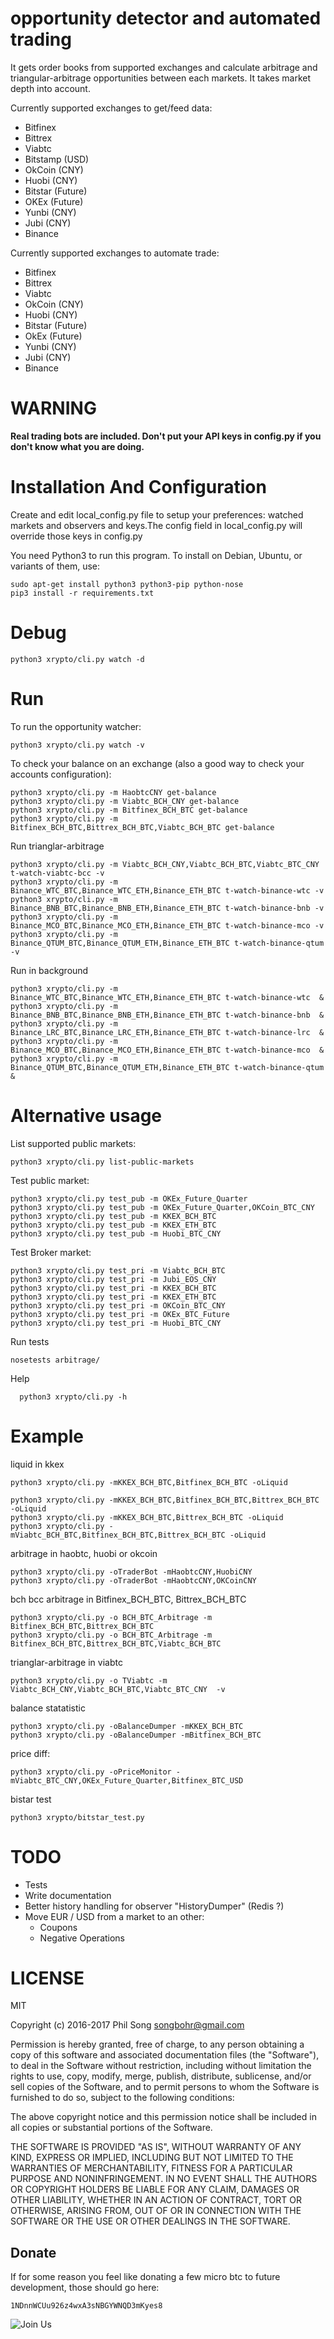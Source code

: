 # opportunity detector and automated trading


It gets order books from supported exchanges and calculate arbitrage and triangular-arbitrage
opportunities between each markets. It takes market depth into account.

Currently supported exchanges to get/feed data:
 - Bitfinex
 - Bittrex
 - Viabtc
 - Bitstamp (USD)
 - OkCoin (CNY)
 - Huobi (CNY)
 - Bitstar (Future)
 - OKEx (Future)
 - Yunbi (CNY)
 - Jubi (CNY)
 - Binance

Currently supported exchanges to automate trade:
 - Bitfinex 
 - Bittrex 
 - Viabtc
 - OkCoin (CNY)
 - Huobi (CNY)
 - Bitstar (Future)
 - OkEx (Future)
 - Yunbi (CNY)
 - Jubi (CNY)
 - Binance

# WARNING

**Real trading bots are included. Don't put your API keys in config.py
  if you don't know what you are doing.**

# Installation And Configuration

Create and edit local_config.py file to setup your preferences: watched markets
and observers and keys.The config field in local_config.py will override those keys in config.py

You need Python3 to run this program. To install on Debian, Ubuntu, or
variants of them, use:

    sudo apt-get install python3 python3-pip python-nose
    pip3 install -r requirements.txt

# Debug

    python3 xrypto/cli.py watch -d

# Run

To run the opportunity watcher:

    python3 xrypto/cli.py watch -v

To check your balance on an exchange (also a good way to check your accounts configuration):

    python3 xrypto/cli.py -m HaobtcCNY get-balance
    python3 xrypto/cli.py -m Viabtc_BCH_CNY get-balance
    python3 xrypto/cli.py -m Bitfinex_BCH_BTC get-balance
    python3 xrypto/cli.py -m Bitfinex_BCH_BTC,Bittrex_BCH_BTC,Viabtc_BCH_BTC get-balance

Run trianglar-arbitrage

    python3 xrypto/cli.py -m Viabtc_BCH_CNY,Viabtc_BCH_BTC,Viabtc_BTC_CNY t-watch-viabtc-bcc -v
    python3 xrypto/cli.py -m Binance_WTC_BTC,Binance_WTC_ETH,Binance_ETH_BTC t-watch-binance-wtc -v
    python3 xrypto/cli.py -m Binance_BNB_BTC,Binance_BNB_ETH,Binance_ETH_BTC t-watch-binance-bnb -v
    python3 xrypto/cli.py -m Binance_MCO_BTC,Binance_MCO_ETH,Binance_ETH_BTC t-watch-binance-mco -v
    python3 xrypto/cli.py -m Binance_QTUM_BTC,Binance_QTUM_ETH,Binance_ETH_BTC t-watch-binance-qtum -v

Run in background

    python3 xrypto/cli.py -m Binance_WTC_BTC,Binance_WTC_ETH,Binance_ETH_BTC t-watch-binance-wtc  &
    python3 xrypto/cli.py -m Binance_BNB_BTC,Binance_BNB_ETH,Binance_ETH_BTC t-watch-binance-bnb  &
    python3 xrypto/cli.py -m Binance_LRC_BTC,Binance_LRC_ETH,Binance_ETH_BTC t-watch-binance-lrc  &
    python3 xrypto/cli.py -m Binance_MCO_BTC,Binance_MCO_ETH,Binance_ETH_BTC t-watch-binance-mco  &
    python3 xrypto/cli.py -m Binance_QTUM_BTC,Binance_QTUM_ETH,Binance_ETH_BTC t-watch-binance-qtum  &

# Alternative usage

List supported public markets:

    python3 xrypto/cli.py list-public-markets

Test public market:
      
    python3 xrypto/cli.py test_pub -m OKEx_Future_Quarter
    python3 xrypto/cli.py test_pub -m OKEx_Future_Quarter,OKCoin_BTC_CNY
    python3 xrypto/cli.py test_pub -m KKEX_BCH_BTC
    python3 xrypto/cli.py test_pub -m KKEX_ETH_BTC
    python3 xrypto/cli.py test_pub -m Huobi_BTC_CNY


Test Broker market:
      
    python3 xrypto/cli.py test_pri -m Viabtc_BCH_BTC
    python3 xrypto/cli.py test_pri -m Jubi_EOS_CNY
    python3 xrypto/cli.py test_pri -m KKEX_BCH_BTC
    python3 xrypto/cli.py test_pri -m KKEX_ETH_BTC
    python3 xrypto/cli.py test_pri -m OKCoin_BTC_CNY
    python3 xrypto/cli.py test_pri -m OKEx_BTC_Future
    python3 xrypto/cli.py test_pri -m Huobi_BTC_CNY


Run tests

    nosetests arbitrage/

Help
      
      python3 xrypto/cli.py -h

# Example

liquid in kkex

    python3 xrypto/cli.py -mKKEX_BCH_BTC,Bitfinex_BCH_BTC -oLiquid

    python3 xrypto/cli.py -mKKEX_BCH_BTC,Bitfinex_BCH_BTC,Bittrex_BCH_BTC -oLiquid
    python3 xrypto/cli.py -mKKEX_BCH_BTC,Bittrex_BCH_BTC -oLiquid
    python3 xrypto/cli.py -mViabtc_BCH_BTC,Bitfinex_BCH_BTC,Bittrex_BCH_BTC -oLiquid

arbitrage in haobtc, huobi or okcoin

    python3 xrypto/cli.py -oTraderBot -mHaobtcCNY,HuobiCNY
    python3 xrypto/cli.py -oTraderBot -mHaobtcCNY,OKCoinCNY

bch bcc arbitrage in Bitfinex_BCH_BTC, Bittrex_BCH_BTC

    python3 xrypto/cli.py -o BCH_BTC_Arbitrage -m Bitfinex_BCH_BTC,Bittrex_BCH_BTC
    python3 xrypto/cli.py -o BCH_BTC_Arbitrage -m Bitfinex_BCH_BTC,Bittrex_BCH_BTC,Viabtc_BCH_BTC

trianglar-arbitrage in viabtc

    python3 xrypto/cli.py -o TViabtc -m Viabtc_BCH_CNY,Viabtc_BCH_BTC,Viabtc_BTC_CNY  -v

balance statatistic 

    python3 xrypto/cli.py -oBalanceDumper -mKKEX_BCH_BTC
    python3 xrypto/cli.py -oBalanceDumper -mBitfinex_BCH_BTC

price diff:

    python3 xrypto/cli.py -oPriceMonitor -mViabtc_BTC_CNY,OKEx_Future_Quarter,Bitfinex_BTC_USD


bistar test

    python3 xrypto/bitstar_test.py

    
# TODO

 * Tests
 * Write documentation
 * Better history handling for observer "HistoryDumper" (Redis ?)
 * Move EUR / USD from a market to an other:
   * Coupons
   * Negative Operations

# LICENSE


MIT

Copyright (c) 2016-2017 Phil Song <songbohr@gmail.com>


Permission is hereby granted, free of charge, to any person obtaining a copy of this software and associated documentation files (the "Software"), to deal in the Software without restriction, including without limitation the rights to use, copy, modify, merge, publish, distribute, sublicense, and/or sell copies of the Software, and to permit persons to whom the Software is furnished to do so, subject to the following conditions:

The above copyright notice and this permission notice shall be included in all copies or substantial portions of the Software.

THE SOFTWARE IS PROVIDED "AS IS", WITHOUT WARRANTY OF ANY KIND, EXPRESS OR IMPLIED, INCLUDING BUT NOT LIMITED TO THE WARRANTIES OF MERCHANTABILITY, FITNESS FOR A PARTICULAR PURPOSE AND NONINFRINGEMENT. IN NO EVENT SHALL THE AUTHORS OR COPYRIGHT HOLDERS BE LIABLE FOR ANY CLAIM, DAMAGES OR OTHER LIABILITY, WHETHER IN AN ACTION OF CONTRACT, TORT OR OTHERWISE, ARISING FROM, OUT OF OR IN CONNECTION WITH THE SOFTWARE OR THE USE OR OTHER DEALINGS IN THE SOFTWARE.

## Donate

If for some reason you feel like donating a few micro btc to future development, those should go here:

`1NDnnWCUu926z4wxA3sNBGYWNQD3mKyes8`

![Join Us](docs/xmq.jpg)

